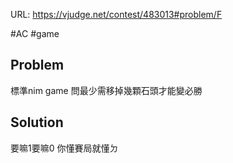 URL: https://vjudge.net/contest/483013#problem/F

#AC #game

## Problem

標準nim game 問最少需移掉幾顆石頭才能變必勝

## Solution

要嘛1要嘛0 你懂賽局就懂ㄉ